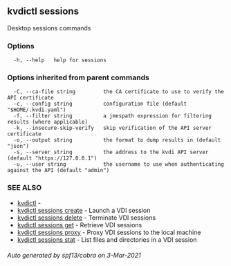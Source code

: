 ## kvdictl sessions

Desktop sessions commands

### Options

```
  -h, --help   help for sessions
```

### Options inherited from parent commands

```
  -C, --ca-file string         the CA certificate to use to verify the API certificate
  -c, --config string          configuration file (default "$HOME/.kvdi.yaml")
  -f, --filter string          a jmespath expression for filtering results (where applicable)
  -k, --insecure-skip-verify   skip verification of the API server certificate
  -o, --output string          the format to dump results in (default "json")
  -s, --server string          the address to the kvdi API server (default "https://127.0.0.1")
  -u, --user string            the username to use when authenticating against the API (default "admin")
```

### SEE ALSO

* [kvdictl](kvdictl.md)	 - 
* [kvdictl sessions create](kvdictl_sessions_create.md)	 - Launch a VDI session
* [kvdictl sessions delete](kvdictl_sessions_delete.md)	 - Terminate VDI sessions
* [kvdictl sessions get](kvdictl_sessions_get.md)	 - Retrieve VDI sessions
* [kvdictl sessions proxy](kvdictl_sessions_proxy.md)	 - Proxy VDI sessions to the local machine
* [kvdictl sessions stat](kvdictl_sessions_stat.md)	 - List files and directories in a VDI session

###### Auto generated by spf13/cobra on 3-Mar-2021
